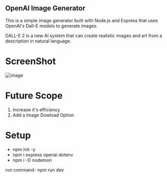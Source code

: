 ## OpenAI Image Generator
This is a simple image generator built with Node.js and Express that uses OpenAI's Dall-E models to generate images.

DALL-E 2 is a new AI system that can create realistic images and art from a description in natural language.

# ScreenShot
![image](https://user-images.githubusercontent.com/95397876/221399852-355d899a-3e1f-480b-ba62-4d13c35ef3cb.png)

# Future Scope
1. Increase it's efficiency
2. Add a Image Dowload Option

# Setup
- npm init -y
- npm i express openai dotenv
- npm i -D nodemon


run command- npm run dev
